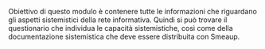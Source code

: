 Obiettivo di questo modulo è contenere tutte le informazioni che riguardano gli aspetti sistemistici della rete informativa. Quindi si può trovare il questionario che individua le capacità sistemistiche, così come della documentazione sistemistica che deve essere distribuita con Smeaup.
